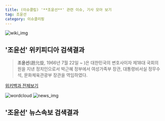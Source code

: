 ```yaml
---
title: (이슈클립) '**조윤선**' 관련 이슈, 기사 모아 보기
tag: 조윤선
category: 이슈클리핑
---
```

![wiki_img](https://user-images.githubusercontent.com/42597476/44503234-41136a80-a6d0-11e8-9071-6fc6418eafe4.png)
## **'**조윤선**'** 위키피디아 검색결과
>**조윤선**(趙允旋, 1966년 7월 22일 ~ )은 대한민국의 변호사이자 제18대 국회의원을 지낸 정치인으로서 박근혜 정부에서 여성가족부 장관, 대통령비서실 정무수석, 문화체육관광부 장관을 역임하였다.

<a href="https://ko.wikipedia.org/wiki/조윤선" target="_blank">위키백과 전체보기</a>

![wordcloud](https://s3.ap-northeast-2.amazonaws.com/lyrics101-wordcloud/2018-09-22-1537598640.png)
![news_img](https://user-images.githubusercontent.com/42597476/44507050-1206f400-a6e4-11e8-8d98-7ffbfebb353f.png)
## **'**조윤선**'** 뉴스속보 검색결과

